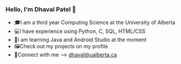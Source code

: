 ### Hello, I'm Dhaval Patel 👋

- 🎓I am a third year Computing Science at the University of Alberta
- 💻I have experience using Python, C, SQL, HTML/CSS
- 🎯I am learning Java and Android Studio at the moment
- 🖼️Check out my projects on my profile
- 🙌Connect with me --> dhaval@ualberta.ca
